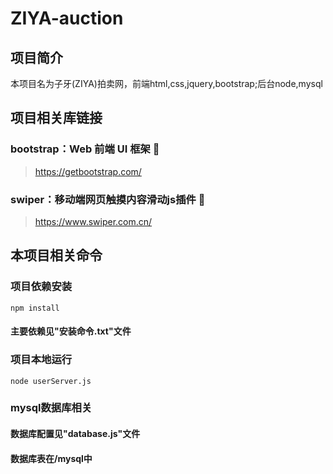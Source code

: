 # ZIYA-auction


## 项目简介
本项目名为子牙(ZIYA)拍卖网，前端html,css,jquery,bootstrap;后台node,mysql

## 项目相关库链接
### bootstrap：Web 前端 UI 框架 🎉
> https://getbootstrap.com/
### swiper：移动端网页触摸内容滑动js插件 🎐
> https://www.swiper.com.cn/

## 本项目相关命令
### 项目依赖安装
```
npm install
```
#### 主要依赖见"安装命令.txt"文件

### 项目本地运行
```
node userServer.js
```
### mysql数据库相关
#### 数据库配置见"database.js"文件
#### 数据库表在/mysql中


